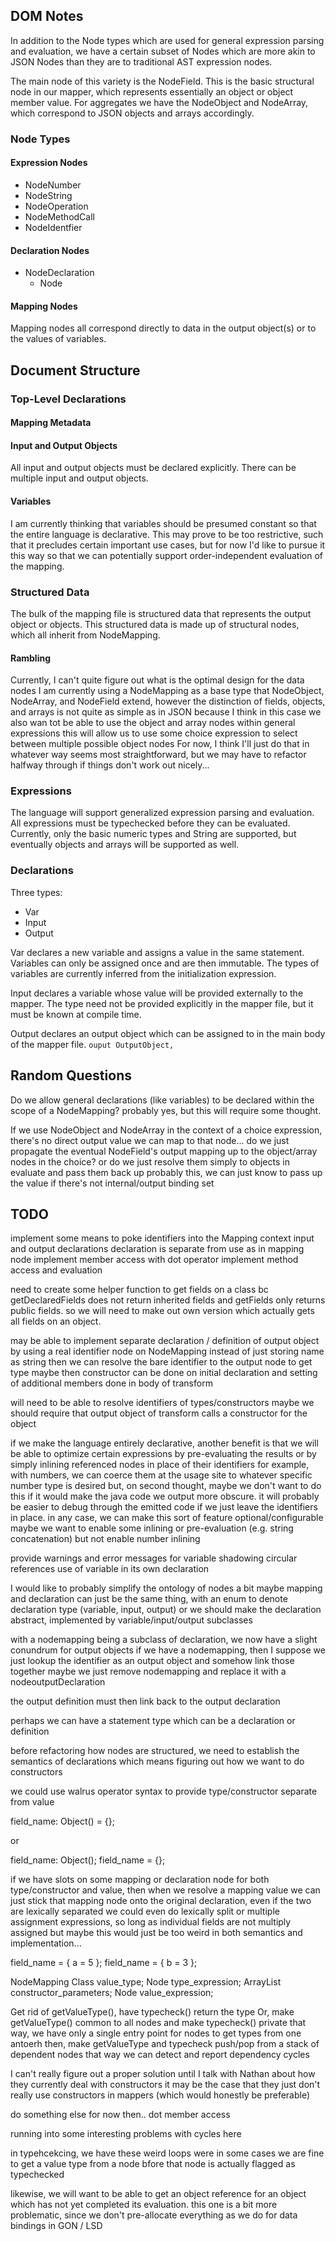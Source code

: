 
## DOM Notes

In addition to the Node types which are used for general expression parsing and evaluation, 
we have a certain subset of Nodes which are more akin to JSON Nodes than they are to traditional AST expression nodes.

The main node of this variety is the NodeField. 
This is the basic structural node in our mapper, which represents essentially an object or object member value.
For aggregates we have the NodeObject and NodeArray, which correspond to JSON objects and arrays accordingly.


### Node Types

#### Expression Nodes
- NodeNumber
- NodeString
- NodeOperation
- NodeMethodCall
- NodeIdentfier

#### Declaration Nodes
- NodeDeclaration
  - Node

    
#### Mapping Nodes
Mapping nodes all correspond directly to data in the output object(s) or to the values of variables.

## Document Structure

### Top-Level Declarations

#### Mapping Metadata


#### Input and Output Objects
All input and output objects must be declared explicitly. 
There can be multiple input and output objects.

#### Variables 
I am currently thinking that variables should be presumed constant so that the entire language is declarative. 
This may prove to be too restrictive, such that it precludes certain important use cases, 
but for now I'd like to pursue it this way so that we can potentially support order-independent evaluation of the mapping.

### Structured Data
The bulk of the mapping file is structured data that represents the output object or objects.
This structured data is made up of structural nodes, which all inherit from NodeMapping.

#### Rambling
Currently, I can't quite figure out what is the optimal design for the data nodes
I am currently using a NodeMapping as a base type that NodeObject, NodeArray, and NodeField extend,
however the distinction of fields, objects, and arrays is not quite as simple as in JSON
because I think in this case we also wan tot be able to use the object and array nodes within general expressions
this will allow us to use some choice expression to select between multiple possible object nodes
For now, I think I'll just do that in whatever way seems most straightforward, 
but we may have to refactor halfway through if things don't work out nicely...

### Expressions
The language will support generalized expression parsing and evaluation.
All expressions must be typechecked before they can be evaluated.
Currently, only the basic numeric types and String are supported, but eventually objects and arrays will be supported as well.


### Declarations

Three types:
- Var
- Input
- Output

Var declares a new variable and assigns a value in the same statement.
Variables can only be assigned once and are then immutable.
The types of variables are currently inferred from the initialization expression.

Input declares a variable whose value will be provided externally to the mapper. 
The type need not be provided explicitly in the mapper file, but it must be known at compile time.

Output declares an output object which can be assigned to in the main body of the mapper file.
`ouput OutputObject,`


## Random Questions

Do we allow general declarations (like variables) to be declared within the scope of a NodeMapping?
    probably yes, but this will require some thought.

If we use NodeObject and NodeArray in the context of a choice expression, there's no direct output value we can map to that node...
    do we just propagate the eventual NodeField's output mapping up to the object/array nodes in the choice?
    or do we just resolve them simply to objects in evaluate and pass them back up
        probably this, we can just know to pass up the value if there's not internal/output binding set 

## TODO

implement some means to poke identifiers into the Mapping context
    input and output declarations
        declaration is separate from use as in mapping node
implement member access with dot operator
implement method access and evaluation

need to create some helper function to get fields on a class bc getDeclaredFields does not return inherited fields and getFields only returns public fields.
    so we will need to make out own version which actually gets all fields on an object.

may be able to implement separate declaration / definition of output object by using a real identifier node on NodeMapping instead of just storing name as string
then we can resolve the bare identifier to the output node to get type 
maybe then constructor can be done on initial declaration and setting of additional members done in body of transform

will need to be able to resolve identifiers of types/constructors
maybe we should require that output object of transform calls a constructor for the object

if we make the language entirely declarative, another benefit is that we will be able to optimize certain expressions by pre-evaluating the results
or by simply inlining referenced nodes in place of their identifiers
    for example, with numbers, we can coerce them at the usage site to whatever specific number type is desired
    but, on second thought, maybe we don't want to do this if it would make the java code we output more obscure.
    it will probably be easier to debug through the emitted code if we just leave the identifiers in place.
    in any case, we can make this sort of feature optional/configurable
        maybe we want to enable some inlining or pre-evaluation (e.g. string concatenation) but not enable number inlining


provide warnings and error messages for
    variable shadowing
    circular references
    use of variable in its own declaration


I would like to probably simplify the ontology of nodes a bit
    maybe mapping and declaration can just be the same thing, with an enum to denote declaration type (variable, input, output)
    or we should make the declaration abstract, implemented by variable/input/output subclasses

with a nodemapping being a subclass of declaration, we now have a slight conundrum for output objects
    if we have a nodemapping, then I suppose we just lookup the identifier as an output object and somehow link those together
    maybe we just remove nodemapping and replace it with a nodeoutputDeclaration

the output definition must then link back to the output declaration

perhaps we can have a statement type which can be a declaration or definition


before refactoring how nodes are structured, we need to establish the semantics of declarations 
    which means figuring out how we want to do constructors 

we could use walrus operator syntax to provide type/constructor separate from value

field_name: Object() = {};

or 

field_name: Object();
field_name = {};

if we have slots on some mapping or declaration node for both type/constructor and value, then when we resolve a mapping value
we can just stick that mapping node onto the original declaration, even if the two are lexically separated
we could even do lexically split or multiple assignment expressions, so long as individual fields are not multiply assigned
but maybe this would just be too weird in both semantics and implementation...

field_name = { a = 5 };
field_name = { b = 3 };



NodeMapping
    Class value_type;
    Node type_expression;
    ArrayList<Node> constructor_parameters;
    Node value_expression;


Get rid of getValueType(), have typecheck() return the type
    Or, make getValueType() common to all nodes and make typecheck() private
    that way, we have only a single entry point for nodes to get types from one antoerh
    then, make getValueType and typecheck push/pop from a stack of dependent nodes
    that way we can detect and report dependency cycles

I can't really figure out a proper solution until I talk with Nathan about how they currently deal with constructors
it may be the case that they just don't really use constructors in mappers (which would honestly be preferable)



do something else for now then..
dot member access

running into some interesting problems with cycles here

in typehcekcing, we have these weird loops were in some cases we are fine to get a value type from a node bfore that node is actually flagged as typechecked

likewise, we will want to be able to get an object reference for an object which has not yet completed its evaluation.
    this one is a bit more problematic, since we don't pre-allocate everything as we do for data bindings in GON / LSD










